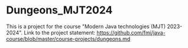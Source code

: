 # Dungeons_MJT2024

This is a project for the course "Modern Java technologies (MJT) 2023-2024".
Link to the project statement: https://github.com/fmi/java-course/blob/master/course-projects/dungeons.md
